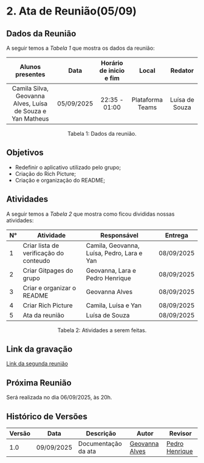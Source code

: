 # 2. Ata de Reunião(05/09)

## Dados da Reunião

A seguir temos a <i>Tabela 1</i> que mostra os dados da reunião:

|                                     Alunos presentes                                     |    Data    | Horário de inicio e fim |      Local       | Redator |
| :--------------------------------------------------------------------------------------: | :--------: | :---------------------: | :--------------: | :--------------: |
| Camila Silva, Geovanna Alves, Luísa de Souza e Yan Matheus | 05/09/2025 |      22:35 - 01:00      | Plataforma Teams | Luísa de Souza |
<figcaption align="center">Tabela 1: Dados da reunião.</figcaption>

## Objetivos

- Redefinir o aplicativo utilizado pelo grupo;
- Criação do Rich Picture;
- Criação e organização do README;


## Atividades

A seguir temos a <i>Tabela 2</i> que mostra como ficou divididas nossas atividades:

| N°| Atividade | Responsável | Entrega |
| ---- | ---- | ---- | ---- | 
| 1 | Criar lista de verificação do conteudo|  Camila, Geovanna, Luísa, Pedro, Lara e Yan | 08/09/2025 |
| 2 | Criar Gitpages do grupo | Geovanna, Lara e Pedro Henrique | 08/09/2025|
| 3 | Criar e organizar o README | Geovanna Alves | 08/09/2025|
| 4 | Criar Rich Picture | Camila, Luísa e Yan | 08/09/2025|
| 5 | Ata da reunião | Luísa de Souza | 08/09/2025|
<figcaption align="center">Tabela 2: Atividades a serem feitas.</figcaption>

## Link da gravação

[Link da segunda reunião](https://www.youtube.com/watch?v=cz-eFMl_OmA&list=PLLWUvFk-8eapL5FB6mMvY3y0y_tqLEXji&index=2)

## Próxima Reunião

Será realizada no dia 06/09/2025, às 20h.

## Histórico de Versões

| Versão | Data       | Descrição               | Autor                                                     | Revisor                                                 |
|--------|------------|------------------------|-----------------------------------------------------------|--------------------------------------------------------|
| 1.0    | 09/09/2025 | Documentação da ata     | [Geovanna Alves](https://github.com/GeovannaUmbelino)     | [Pedro Henrique](https://github.com/pedrohpsantos)    |




